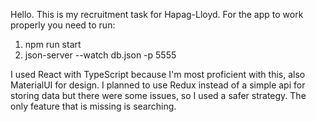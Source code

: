 Hello. This is my recruitment task for Hapag-Lloyd. For the app to work properly you need to run:
1. npm run start
2. json-server --watch db.json -p 5555

I used React with TypeScript because I'm most proficient with this, also MaterialUI for design.
I planned to use Redux instead of a simple api for storing data but there were some issues, so I used a safer strategy.
The only feature that is missing is searching.
